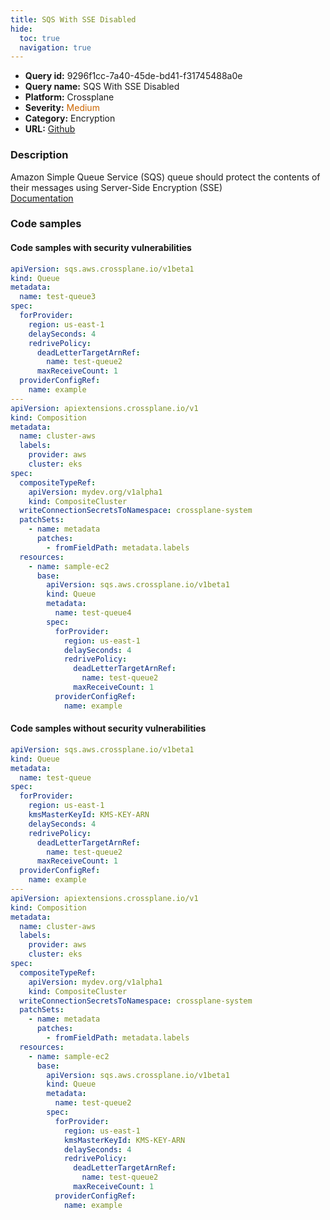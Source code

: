 ```yaml
---
title: SQS With SSE Disabled
hide:
  toc: true
  navigation: true
---
```


<style>
  .highlight .hll {
    background-color: #ff171742;
  }
  .md-content {
    max-width: 1100px;
    margin: 0 auto;
  }
</style>

-   **Query id:** 9296f1cc-7a40-45de-bd41-f31745488a0e
-   **Query name:** SQS With SSE Disabled
-   **Platform:** Crossplane
-   **Severity:** <span style="color:#C60">Medium</span>
-   **Category:** Encryption
-   **URL:** [Github](https://github.com/Checkmarx/kics/tree/master/assets/queries/crossplane/aws/sqs_with_sse_disabled)

### Description
Amazon Simple Queue Service (SQS) queue should protect the contents of their messages using Server-Side Encryption (SSE)<br>
[Documentation](https://doc.crds.dev/github.com/crossplane/provider-aws/sqs.aws.crossplane.io/Queue/v1beta1@v0.29.0#spec-forProvider-kmsMasterKeyId)

### Code samples
#### Code samples with security vulnerabilities
```yaml title="Positive test num. 1 - yaml file" hl_lines="40 6"
apiVersion: sqs.aws.crossplane.io/v1beta1
kind: Queue
metadata:
  name: test-queue3
spec:
  forProvider:
    region: us-east-1
    delaySeconds: 4
    redrivePolicy:
      deadLetterTargetArnRef:
        name: test-queue2
      maxReceiveCount: 1
  providerConfigRef:
    name: example
---
apiVersion: apiextensions.crossplane.io/v1
kind: Composition
metadata:
  name: cluster-aws
  labels:
    provider: aws
    cluster: eks
spec:
  compositeTypeRef:
    apiVersion: mydev.org/v1alpha1
    kind: CompositeCluster
  writeConnectionSecretsToNamespace: crossplane-system
  patchSets:
    - name: metadata
      patches:
        - fromFieldPath: metadata.labels
  resources:
    - name: sample-ec2
      base:
        apiVersion: sqs.aws.crossplane.io/v1beta1
        kind: Queue
        metadata:
          name: test-queue4
        spec:
          forProvider:
            region: us-east-1
            delaySeconds: 4
            redrivePolicy:
              deadLetterTargetArnRef:
                name: test-queue2
              maxReceiveCount: 1
          providerConfigRef:
            name: example

```


#### Code samples without security vulnerabilities
```yaml title="Negative test num. 1 - yaml file"
apiVersion: sqs.aws.crossplane.io/v1beta1
kind: Queue
metadata:
  name: test-queue
spec:
  forProvider:
    region: us-east-1
    kmsMasterKeyId: KMS-KEY-ARN
    delaySeconds: 4
    redrivePolicy:
      deadLetterTargetArnRef:
        name: test-queue2
      maxReceiveCount: 1
  providerConfigRef:
    name: example
---
apiVersion: apiextensions.crossplane.io/v1
kind: Composition
metadata:
  name: cluster-aws
  labels:
    provider: aws
    cluster: eks
spec:
  compositeTypeRef:
    apiVersion: mydev.org/v1alpha1
    kind: CompositeCluster
  writeConnectionSecretsToNamespace: crossplane-system
  patchSets:
    - name: metadata
      patches:
        - fromFieldPath: metadata.labels
  resources:
    - name: sample-ec2
      base:
        apiVersion: sqs.aws.crossplane.io/v1beta1
        kind: Queue
        metadata:
          name: test-queue2
        spec:
          forProvider:
            region: us-east-1
            kmsMasterKeyId: KMS-KEY-ARN
            delaySeconds: 4
            redrivePolicy:
              deadLetterTargetArnRef:
                name: test-queue2
              maxReceiveCount: 1
          providerConfigRef:
            name: example

```
